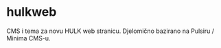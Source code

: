 hulkweb
=======

CMS i tema za novu HULK web stranicu. Djelomično bazirano na Pulsiru / Minima CMS-u.
